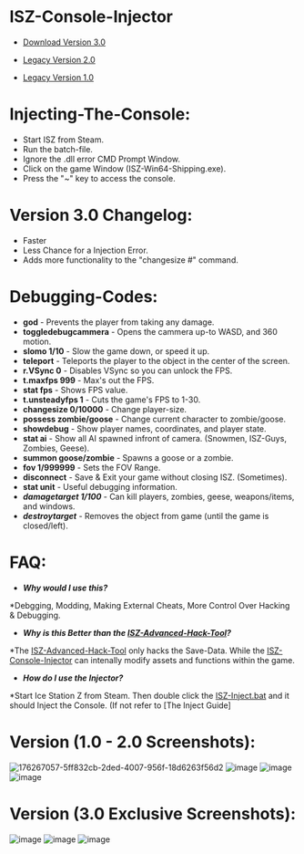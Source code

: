 # ISZ-Console-Injector

- [Download Version 3.0](https://github.com/Cracko298/ISZ-Console-Injector/releases/download/v3.0-alpha-3/ISZ-Inject-Tool-v3.zip)

- [Legacy Version 2.0](https://github.com/Cracko298/ISZ-Console-Injector/blob/main/ISZ-Inject-Tool-v2.zip?raw=true)

- [Legacy Version 1.0](https://github.com/Cracko298/ISZ-Console-Injector/blob/main/ISZ-Inject-Tool.zip?raw=true)


# Injecting-The-Console:
- Start ISZ from Steam.
- Run the batch-file.
- Ignore the .dll error CMD Prompt Window.
- Click on the game Window (ISZ-Win64-Shipping.exe).
- Press the "~" key to access the console.

# Version 3.0 Changelog:
- Faster
- Less Chance for a Injection Error.
- Adds more functionality to the "changesize #" command.

# Debugging-Codes:
- **god** - Prevents the player from taking any damage.
- **toggledebugcammera** - Opens the cammera up-to WASD, and 360 motion.
- **slomo 1/10** - Slow the game down, or speed it up.
- **teleport** - Teleports the player to the object in the center of the screen.
- **r.VSync 0** - Disables VSync so you can unlock the FPS.
- **t.maxfps 999** - Max's out the FPS.
- **stat fps** - Shows FPS value.
- **t.unsteadyfps 1** - Cuts the game's FPS to 1-30.
- **changesize 0/10000** - Change player-size.
- **possess zombie/goose** - Change current character to zombie/goose.
- **showdebug** - Show player names, coordinates, and player state.
- **stat ai** - Show all AI spawned infront of camera. (Snowmen, ISZ-Guys, Zombies, Geese).
- **summon goose/zombie** - Spawns a goose or a zombie.
- **fov 1/999999** - Sets the FOV Range.
- **disconnect** - Save & Exit your game without closing ISZ. (Sometimes).
- **stat unit** - Useful debugging information.
- ***damagetarget 1/100*** - Can kill players, zombies, geese, weapons/items, and windows.
- ***destroytarget*** - Removes the object from game (until the game is closed/left).

# FAQ:
- ***Why would I use this?***

*Debgging, Modding, Making External Cheats, More Control Over Hacking & Debugging.

- ***Why is this Better than the [ISZ-Advanced-Hack-Tool](https://github.com/Cracko298/Ice-Station-Z-Advanced-Hack-Tool)?***

*The [ISZ-Advanced-Hack-Tool](https://github.com/Cracko298/Ice-Station-Z-Advanced-Hack-Tool) only hacks the Save-Data. While the [ISZ-Console-Injector](https://github.com/Cracko298/ISZ-Console-Injector) can intenally modify assets and functions within the game.

- ***How do I use the Injector?***

*Start Ice Station Z from Steam. Then double click the [ISZ-Inject.bat](https://github.com/Cracko298/ISZ-Console-Injector/blob/main/ISZ-Inject.bat) and it should Inject the Console. (If not refer to [The Inject Guide]

# Version (1.0 - 2.0 Screenshots):
![176267057-5ff832cb-2ded-4007-956f-18d6263f56d2](https://user-images.githubusercontent.com/78656905/187112049-73b842f6-af31-4e76-9561-a06ab6c1dafb.png)
![image](https://user-images.githubusercontent.com/78656905/187112064-f900b019-ab4d-4a7f-9f5d-ec4c4b6577f6.png)
![image](https://user-images.githubusercontent.com/78656905/187112097-7cae244c-47cf-4a80-95aa-ce30515bd854.png)
![image](https://user-images.githubusercontent.com/78656905/187112182-45027593-7fe6-44e0-a295-0c121098ff9b.png)

# Version (3.0 Exclusive Screenshots):
![image](https://user-images.githubusercontent.com/78656905/196001858-9fc83590-6871-44c6-925c-41700e37dd3f.png)
![image](https://user-images.githubusercontent.com/78656905/196001869-89f1fdf0-3582-457b-aff7-f1c5c193681e.png)
![image](https://user-images.githubusercontent.com/78656905/196001883-04e0a02b-ed5a-46f3-b69f-cbb655877163.png)

